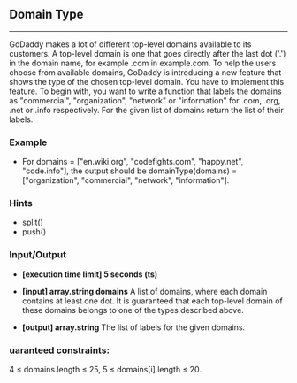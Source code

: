 ## Domain Type
---
GoDaddy makes a lot of different top-level domains available to its customers. A top-level domain is one that goes directly after the last dot ('.') in the domain name, for example .com in example.com. To help the users choose from available domains, GoDaddy is introducing a new feature that shows the type of the chosen top-level domain. You have to implement this feature.
To begin with, you want to write a function that labels the domains as "commercial", "organization", "network" or "information" for .com, .org, .net or .info respectively.
For the given list of domains return the list of their labels.

### Example
- For domains = ["en.wiki.org", "codefights.com", "happy.net", "code.info"], the output should be
domainType(domains) = ["organization", "commercial", "network", "information"].

### Hints
-   split()
-   push()

### Input/Output
- **[execution time limit] 5 seconds (ts)**

- **[input] array.string domains**
    A list of domains, where each domain contains at least one dot. It is guaranteed that each top-level domain of these domains belongs to one of the types described above.

- **[output] array.string**
    The list of labels for the given domains.

### uaranteed constraints:
4 ≤ domains.length ≤ 25,
5 ≤ domains[i].length ≤ 20.